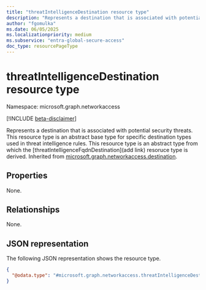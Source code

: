 ```yaml
---
title: "threatIntelligenceDestination resource type"
description: "Represents a destination that is associated with potential security threats."
author: "fgomulka"
ms.date: 06/05/2025
ms.localizationpriority: medium
ms.subservice: "entra-global-secure-access"
doc_type: resourcePageType
---
```


# threatIntelligenceDestination resource type

Namespace: microsoft.graph.networkaccess

[!INCLUDE [beta-disclaimer](../../includes/beta-disclaimer.md)]

Represents a destination that is associated with potential security threats. This resource type is an abstract base type for specific destination types used in threat intelligence rules.
This resource type is an abstract type from which the [threatIntelligenceFqdnDestination](add link) resoruce type is derived. Inherited from [microsoft.graph.networkaccess.destination](../resources/netwokraccess-destination.md).


## Properties
None.

## Relationships
None.

## JSON representation
The following JSON representation shows the resource type.
<!-- {
  "blockType": "resource",
  "@odata.type": "microsoft.graph.networkaccess.threatIntelligenceDestination"
}
-->
``` json
{
  "@odata.type": "#microsoft.graph.networkaccess.threatIntelligenceDestination"
}
```

